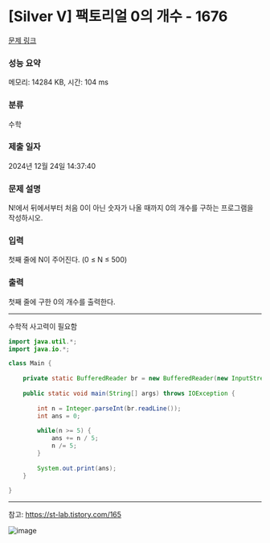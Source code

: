 # [Silver V] 팩토리얼 0의 개수 - 1676 

[문제 링크](https://www.acmicpc.net/problem/1676) 

### 성능 요약

메모리: 14284 KB, 시간: 104 ms

### 분류

수학

### 제출 일자

2024년 12월 24일 14:37:40

### 문제 설명

<p>N!에서 뒤에서부터 처음 0이 아닌 숫자가 나올 때까지 0의 개수를 구하는 프로그램을 작성하시오.</p>

### 입력 

 <p>첫째 줄에 N이 주어진다. (0 ≤ N ≤ 500)</p>

### 출력 

 <p>첫째 줄에 구한 0의 개수를 출력한다.</p>

---

수학적 사고력이 필요함

```java
import java.util.*;
import java.io.*;

class Main {
    
    private static BufferedReader br = new BufferedReader(new InputStreamReader(System.in));
    
    public static void main(String[] args) throws IOException {
        
        int n = Integer.parseInt(br.readLine());
        int ans = 0;
        
        while(n >= 5) {
            ans += n / 5;
            n /= 5;
        }
        
        System.out.print(ans);
    }
        
}


```

---

참고: https://st-lab.tistory.com/165

![image](https://github.com/user-attachments/assets/2b4f89f4-974e-4af4-bd71-7f415f154579)
